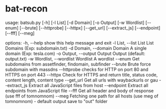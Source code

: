# bat-recon
usage: batsub.py [-h] [-l List] [-d Domain] [-o Output] [-w Wordlist] [--enum] [--brute] [--httprobe] [--httpx] [--get_url] [--extract_js]
                 [--endpoint] [--fff] [--meg]

options:
  -h, --help            show this help message and exit
  -l List, --list List  List Domains (Exp: subdomain.txt)
  -d Domain, --domain Domain
                        A single domain (Exp: tesla.com)
  -o Output, --output Output
                        Output (default: output.txt)
  -w Wordlist, --wordlist Wordlist
                        A wordlist
  --enum                Get subdomains from assetfinder, findomain, subfinder
  --brute               Brute force subdomain with massdns
  --httprobe            checks for HTTP on port 80 and HTTPS on port 443
  --httpx               Check for HTTPS and return title, status code, content length, content type
  --get_url             Get all urls with waybackurls or gau
  --extract_js          Extract all JavaScript files from host
  --endpoint            Extract all endpoints from JavaScript file
  --fff                 Get all header and body of response (use fff of tomnomnom)
  --meg                 Fetching one path for all hosts (use meg of tomnomnom) - default output save to "out" folder
